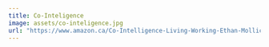 ```yaml
---
title: Co-Inteligence
image: assets/co-inteligence.jpg
url: "https://www.amazon.ca/Co-Intelligence-Living-Working-Ethan-Mollick/dp/059371671X/ref=sr_1_2?sr=8-2"
---
```

